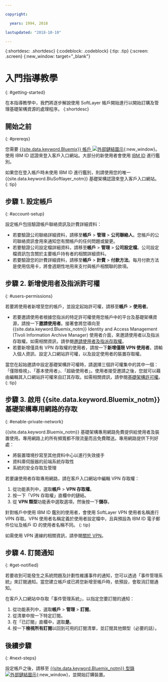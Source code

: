 ```yaml
---

copyright:

  years: 1994, 2018

lastupdated: "2018-10-10"

---
```


{:shortdesc: .shortdesc}
{:codeblock: .codeblock}
{:tip: .tip}
{:screen: .screen}
{:new_window: target="_blank"}


# 入門指導教學
{: #getting-started}

在本指導教學中，我們將逐步解說使用 SoftLayer 帳戶開始進行以開始訂購及管理基礎架構資源的處理程序。
{:shortdesc}

## 開始之前
{: #prereqs}

您需要 [{{site.data.keyword.Bluemix}} 帳戶 ![外部鏈結圖示](../icons/launch-glyph.svg "外部鏈結圖示")](https://console.bluemix.net/){:new_window}。使用 IBM ID 認證來登入客戶入口網站。大部分的新使用者會使用 [IBM ID](/docs/account/softlayerlink.html#switchtoIBMid) 進行鑑別。

如果您在登入帳戶時未使用 IBM ID 進行鑑別，則請使用您的唯一 {{site.data.keyword.BluSoftlayer_notm}} 基礎架構認證來登入客戶入口網站。
{: tip}

## 步驟 1. 設定帳戶
{: #account-setup}

設定帳戶包括驗證帳戶聯絡資訊及計費詳細資料：
 * 若要驗證公司聯絡詳細資料，請移至**帳戶** > **管理** > **公司聯絡人**。您帳戶的公司聯絡資訊會用來通知您有關帳戶的任何問題或變更。
 * 若要驗證公司設定檔詳細資料，請移至**帳戶** > **管理** > **公司設定檔**。公司設定檔資訊包含關於主要帳戶持有者的相關詳細資料。
 * 若要驗證您的計費詳細資料，請移至**帳戶** > **計費** > **付款方法**。每月付款方法是使用信用卡，將會週期性地用來支付與帳戶相關聯的款項。

## 步驟 2. 新增使用者及指派許可權
{: #users-permissions}

若要將使用者新增至您的帳戶，並設定起始許可權，請移至**帳戶** > **使用者**。
 * 若要邀請使用者根據您指派的特定許可權使用您帳戶中的平台及基礎架構資源，請按一下**邀請使用者**。接著會將您導向至 {{site.data.keyword.Bluemix_notm}} Identity and Access Management (Tivoli Information Archive Manager) 使用者介面，來邀請使用者以及指派存取權。如需相關資訊，請參閱[邀請使用者及指派存取權](/docs/iam/iamuserinv.html)。
 * 若要新增僅具有 VPN 存取權的使用者，請按一下**新增僅限 VPN 使用者**。請輸入個人資訊、設定入口網站許可權，以及設定使用者的裝置存取權。

當您在起始邀請中設定基礎架構許可權時，請選擇三個許可權集中的其中一個：「僅限檢視」、「基本使用者」、「超級使用者」。使用者接受邀請之後，您就可以藉由編輯其入口網站許可權來自訂其存取。如需相關資訊，請參閱[基礎架構許可權](/docs/iam/infrastructureaccess.html)。
{: tip}

## 步驟 3. 啟用 {{site.data.keyword.Bluemix_notm}} 基礎架構專用網路的存取
{: #enable-private-network}

{{site.data.keyword.Bluemix_notm}} 基礎架構專用網路免費提供給使用者及裝置使用。專用網路上的所有頻寬都不限流量而且免費贈送。專用網路提供下列好處：
  * 將裝置環境抄寫至其他資料中心以進行失效接手
  * 資料庫伺服器的前端系統存取性
  * 系統的安全存取及管理

若要讓使用者存取專用網路，請在客戶入口網站中編輯 VPN 存取權：
  1. 從功能表列中，選取**帳戶** > **VPN 存取權**。  
  2. 按一下「VPN 存取權」直欄中的鏈結。
  3. 從 **VPN 類型**功能表中選取選項，然後按一下**儲存**。  

針對帳戶中使用 IBM ID 鑑別的使用者，會使用 SoftLayer VPN 使用者名稱進行 VPN 存取。VPN 使用者名稱定義於使用者設定檔中，且與預設為 IBM ID 電子郵件位址及帳戶 ID 的使用者名稱不同。
{: tip}

如需使用 VPN 連線的相關資訊，請參閱[關於 VPN](/docs/infrastructure/iaas-vpn/about-vpn.html)。

## 步驟 4. 訂閱通知
{: #get-notified}

若要收到可能發生之系統問題及計劃性維護事件的通知，您可以透過「事件管理系統」來訂閱通知。當您建立帳戶或已將您新增至帳戶時，依預設，會取消訂閱通知。

在客戶入口網站中存取「事件管理系統」，以指定您要訂閱的通知：
  1. 從功能表列中，選取**帳戶** > **管理** > **訂閱**。
  2. 從清單中按一下特定訂閱。
  3. 在「已訂閱」直欄中，選取**是**。
  4. 按一下**檢視所有訂閱**以回到可用的訂閱清單，並訂閱其他類型（必要的話）。

## 後續步驟
{: #next-steps}

設定帳戶之後，請移至 [{{site.data.keyword.Bluemix_notm}} 型錄 ![外部鏈結圖示](../icons/launch-glyph.svg)](https://console.bluemix.net/catalog/?category=infrastructure){:new_window}，並開始訂購裝置。
